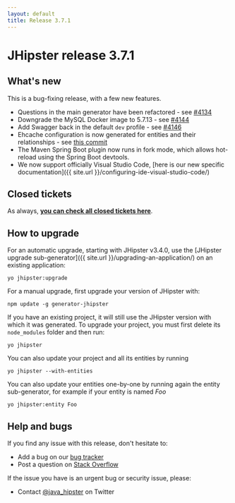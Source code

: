 ```yaml
---
layout: default
title: Release 3.7.1
---
```


JHipster release 3.7.1
==================

What's new
----------

This is a bug-fixing release, with a few new features.

- Questions in the main generator have been refactored - see [#4134](https://github.com/bpmlabs/generator-jhipster/pull/4134)
- Downgrade the MySQL Docker image to 5.7.13 - see [#4144](https://github.com/bpmlabs/generator-jhipster/pull/4144)
- Add Swagger back in the default `dev` profile - see [#4146](https://github.com/bpmlabs/generator-jhipster/pull/4146)
- Ehcache configuration is now generated for entities and their relationships - see [this commit](https://github.com/bpmlabs/generator-jhipster/commit/d8477598334c133ff86b7a2b6999803f8fdd5a8d)
- The Maven Spring Boot plugin now runs in fork mode, which allows hot-reload using the Spring Boot devtools.
- We now support officially Visual Studio Code, [here is our new specific documentation]({{ site.url }}/configuring-ide-visual-studio-code/)

Closed tickets
------------
As always, __[you can check all closed tickets here](https://github.com/bpmlabs/generator-jhipster/issues?q=milestone%3A3.7.1+is%3Aclosed)__.

How to upgrade
------------

For an automatic upgrade, starting with JHipster v3.4.0, use the [JHipster upgrade sub-generator]({{ site.url }}/upgrading-an-application/) on an existing application:

```
yo jhipster:upgrade
```

For a manual upgrade, first upgrade your version of JHipster with:

```
npm update -g generator-jhipster
```

If you have an existing project, it will still use the JHipster version with which it was generated.
To upgrade your project, you must first delete its `node_modules` folder and then run:

```
yo jhipster
```

You can also update your project and all its entities by running

```
yo jhipster --with-entities
```

You can also update your entities one-by-one by running again the entity sub-generator, for example if your entity is named _Foo_

```
yo jhipster:entity Foo
```

Help and bugs
--------------

If you find any issue with this release, don't hesitate to:

- Add a bug on our [bug tracker](https://github.com/bpmlabs/generator-jhipster/issues?state=open)
- Post a question on [Stack Overflow](http://stackoverflow.com/tags/bpmlabs/info)

If the issue you have is an urgent bug or security issue, please:

- Contact [@java_hipster](https://twitter.com/java_hipster) on Twitter
